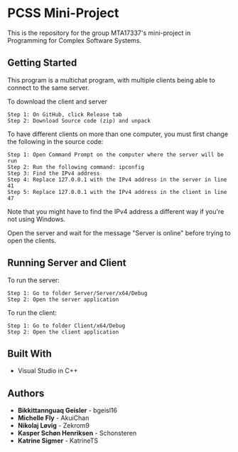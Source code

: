 # PCSS Mini-Project
This is the repository for the group MTA17337's mini-project in Programming for Complex Software Systems.

## Getting Started
This program is a multichat program, with multiple clients being able to connect to the same server.

To download the client and server
```
Step 1: On GitHub, click Release tab
Step 2: Download Source code (zip) and unpack
```

To have different clients on more than one computer, you must first change the following in the source code:
```
Step 1: Open Command Prompt on the computer where the server will be run
Step 2: Run the following command: ipconfig
Step 3: Find the IPv4 address
Step 4: Replace 127.0.0.1 with the IPv4 address in the server in line 41
Step 5: Replace 127.0.0.1 with the IPv4 address in the client in line 47
```
Note that you might have to find the IPv4 address a different way if you're not using Windows.

Open the server and wait for the message "Server is online" before trying to open the clients.

## Running Server and Client
To run the server:
```
Step 1: Go to folder Server/Server/x64/Debug
Step 2: Open the server application
```
To run the client:
```
Step 1: Go to folder Client/x64/Debug
Step 2: Open the client application
```

## Built With
* Visual Studio in C++

## Authors
* **Bikkittannguaq Geisler** - bgeisl16
* **Michelle Fly** - AkuiChan
* **Nikolaj Løvig** - Zekrom9
* **Kasper Schøn Henriksen** - Schonsteren
* **Katrine Sigmer** - KatrineTS

